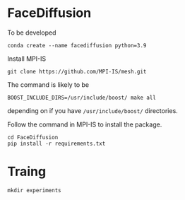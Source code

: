 # FaceDiffusion



To be developed

```
conda create --name facediffusion python=3.9
```

Install MPI-IS
```
git clone https://github.com/MPI-IS/mesh.git
```
The command is likely to be
```
BOOST_INCLUDE_DIRS=/usr/include/boost/ make all
```
depending on if you have `/usr/include/boost/` directories.

Follow the command in MPI-IS to install the package.

```
cd FaceDiffusion
pip install -r requirements.txt
```

# Traing
```
mkdir experiments
```
